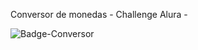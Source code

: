Conversor de monedas - Challenge Alura -

![Badge-Conversor](https://github.com/yizapa/challenge-conversor-de-monedas/assets/118281873/ff94e76d-1f37-47a5-8bc8-9062b6b1b036)

